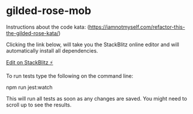 # gilded-rose-mob

Instructions about the code kata: (https://iamnotmyself.com/refactor-this-the-gilded-rose-kata/)

Clicking the link below, will take you the StackBlitz online editor and will automatically install all dependencies.

[Edit on StackBlitz ⚡️](https://stackblitz.com/edit/node-msvxaz)

To run tests type the following on the command line:

npm run jest:watch

This will run all tests as soon as any changes are saved.
You might need to scroll up to see the results.
